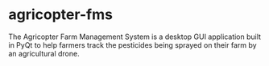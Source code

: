 # agricopter-fms
The Agricopter Farm Management System is a desktop GUI application built in PyQt to help farmers track the pesticides being sprayed on their farm by an agricultural drone.
